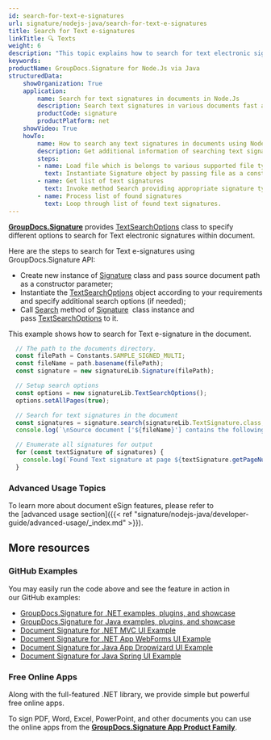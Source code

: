 ```yaml
---
id: search-for-text-e-signatures
url: signature/nodejs-java/search-for-text-e-signatures
title: Search for Text e-signatures
linkTitle: 🔍 Texts
weight: 6
description: "This topic explains how to search for text electronic signatures within the document pages by GroupDocs.Signature API."
keywords: 
productName: GroupDocs.Signature for Node.Js via Java 
structuredData:
    showOrganization: True
    application:    
        name: Search for text signatures in documents in Node.Js    
        description: Search text signatures in various documents fast and easily with Node.Js language and GroupDocs.Signature for Node.Js via Java APIs
        productCode: signature
        productPlatform: net 
    showVideo: True
    howTo:
        name: How to search any text signatures in documents using Node.Js 
        description: Get additional information of searching text signatures in documents with Node.Js
        steps:
        - name: Load file which is belongs to various supported file types.
          text: Instantiate Signature object by passing file as a constructor parameter. You may provide either file path or file stream. 
        - name: Get list of text signatures 
          text: Invoke method Search providing appropriate signature type.
        - name: Process list of found signatures
          text: Loop through list of found text signatures.
---
```

[**GroupDocs.Signature**](https://products.groupdocs.com/signature/nodejs-java) provides [TextSearchOptions](https://reference.groupdocs.com/signature/nodejs-java/groupdocs.signature.options/textsearchoptions) class to specify different options to search for Text electronic signatures within document.

Here are the steps to search for Text e-signatures using GroupDocs.Signature API:

* Create new instance of [Signature](https://reference.groupdocs.com/signature/nodejs-java/groupdocs.signature/signature) class and pass source document path as a constructor parameter;
* Instantiate the [TextSearchOptions](https://reference.groupdocs.com/signature/nodejs-java/groupdocs.signature.options/textsearchoptions) object according to your requirements and specify additional search options (if needed);  
* Call [Search](https://reference.groupdocs.com/signature/nodejs-java/groupdocs.signature/signature/search) method of [Signature](https://reference.groupdocs.com/signature/nodejs-java/groupdocs.signature/signature)  class instance and pass [TextSearchOptions](https://reference.groupdocs.com/signature/nodejs-java/groupdocs.signature.options/textsearchoptions) to it.

This example shows how to search for Text e-signature in the document.

```javascript
  // The path to the documents directory.
  const filePath = Constants.SAMPLE_SIGNED_MULTI; 
  const fileName = path.basename(filePath);
  const signature = new signatureLib.Signature(filePath);

  // Setup search options
  const options = new signatureLib.TextSearchOptions();
  options.setAllPages(true);

  // Search for text signatures in the document
  const signatures = signature.search(signatureLib.TextSignature.class, options).toArray();
  console.log(`\nSource document ['${fileName}'] contains the following text signature(s).`);

  // Enumerate all signatures for output
  for (const textSignature of signatures) {
    console.log(`Found Text signature at page ${textSignature.getPageNumber()} with type [${textSignature.getSignatureImplementation()}] and text '${textSignature.getText()}'.`);
  }
```

### Advanced Usage Topics

To learn more about document eSign features, please refer to the [advanced usage section]({{< ref "signature/nodejs-java/developer-guide/advanced-usage/_index.md" >}}).

## More resources

### GitHub Examples

You may easily run the code above and see the feature in action in our GitHub examples:

* [GroupDocs.Signature for .NET examples, plugins, and showcase](https://github.com/groupdocs-signature/GroupDocs.Signature-for-.NET)
* [GroupDocs.Signature for Java examples, plugins, and showcase](https://github.com/groupdocs-signature/GroupDocs.Signature-for-Java)
* [Document Signature for .NET MVC UI Example](https://github.com/groupdocs-signature/GroupDocs.Signature-for-.NET-MVC)
* [Document Signature for .NET App WebForms UI Example](https://github.com/groupdocs-signature/GroupDocs.Signature-for-.NET-WebForms)
* [Document Signature for Java App Dropwizard UI Example](https://github.com/groupdocs-signature/GroupDocs.Signature-for-Java-Dropwizard)
* [Document Signature for Java Spring UI Example](https://github.com/groupdocs-signature/GroupDocs.Signature-for-Java-Spring)

### Free Online Apps

Along with the full-featured .NET library, we provide simple but powerful free online apps.

To sign PDF, Word, Excel, PowerPoint, and other documents you can use the online apps from the **[GroupDocs.Signature App Product Family](https://products.groupdocs.app/signature/family)**.
